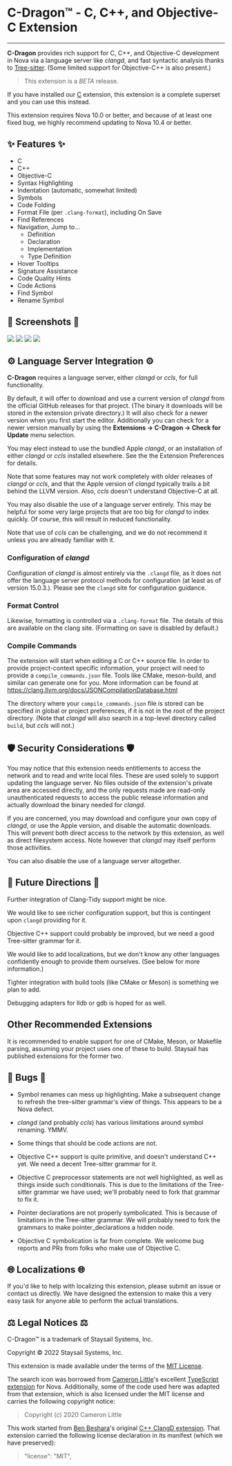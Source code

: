 # C-Dragon&trade; - C, C++, and Objective-C Extension

---

**C-Dragon** provides rich support for C, C++, and Objective-C development in Nova via
a language server like _clangd_, and fast syntactic analysis thanks to [Tree-sitter][3].
(Some limited support for Objective-C++ is also present.)

> This extension is a _BETA_ release.

If you have installed our [C][4] extension, this extension is a complete
superset and you can use this instead.

This extension requires Nova 10.0 or better, and because of at least one fixed bug, we
highly recommend updating to Nova 10.4 or better.

## ✨ Features ✨

- C
- C++
- Objective-C
- Syntax Highlighting
- Indentation (automatic, somewhat limited)
- Symbols
- Code Folding
- Format File (per `.clang-format`), including On Save
- Find References
- Navigation, Jump to...
  - Definition
  - Declaration
  - Implementation
  - Type Definition
- Hover Tooltips
- Signature Assistance
- Code Quality Hints
- Code Actions
- Find Symbol
- Rename Symbol

## 📸 Screenshots 📸

![](https://raw.githubusercontent.com/staysail/nova-cdragon/main/screenshot1.png)
![](https://raw.githubusercontent.com/staysail/nova-cdragon/main/screenshot2.png)
![](https://raw.githubusercontent.com/staysail/nova-cdragon/main/screenshot3.png)
![](https://raw.githubusercontent.com/staysail/nova-cdragon/main/screenshot4.png)

## ⚙️ Language Server Integration ⚙️

**C-Dragon** requires a language server, either _clangd_ or _ccls_, for full functionality.

By default, it will offer to download and use a current version of _clangd_
from the official GitHub releases for that project. (The binary it downloads
will be stored in the extension private directory.) It will also check
for a newer version when you first start the editor. Additionally you can
check for a newer version manually by using the **Extensions → C-Dragon → Check for Update**
menu selection.

You may elect instead to use the bundled Apple _clangd_, or an installation of
either _clangd_ or _ccls_ installed elsewhere. See the the Extension Preferences
for details.

Note that some features may not work completely with older releases of _clangd_ or
_ccls_, and that the Apple version of _clangd_ typically trails a bit behind the
LLVM version. Also, _ccls_ doesn't understand Objective-C at all.

You may also disable the use of a language server entirely. This may be helpful
for some very large projects that are too big for _clangd_ to index quickly.
Of course, this will result in reduced functionality.

Note that use of _ccls_ can be challenging, and we do not recommend it unless
you are already familiar with it.

### Configuration of _clangd_

Configuration of _clangd_ is almost entirely via the `.clangd` file, as it does
not offer the language server protocol methods for configuration (at least as of
version 15.0.3.). Please see the `clangd` site for configuration guidance.

### Format Control

Likewise, formatting is controlled via a `.clang-format` file. The details of this
are available on the clang site. (Formatting on save is disabled by default.)

### Compile Commands

The extension will start when editing a C or C++ source file.
In order to provide project-context specific information, your project will need to provide a `compile_commands.json` file.
Tools like CMake, meson-build, and similar can generate one for you.
More information can be found at https://clang.llvm.org/docs/JSONCompilationDatabase.html

The directory where your `compile_commands.json` file is stored can be specified in global or project preferences,
if it is not in the root of the project directory.
(Note that _clangd_ will also search in a top-level directory called `build`, but _ccls_ will not.)

## 🛡️ Security Considerations 🛡️

You may notice that this extension needs entitlements to access
the network and to read and write local files. These are used
solely to support updating the language server. No files outside
of the extension's private area are accessed directly, and the
only requests made are read-only unauthenticated requests to access
the public release information and actually download the binary
needed for _clangd_.

If you are concerned, you may download and configure your own
copy of _clangd_, or use the Apple version, and disable the automatic downloads.
This will prevent both direct access to the network by this extension,
as well as direct filesystem access. Note however that _clangd_
may itself perform those activities.

You can also disable the use of a language server altogether.

## 🔮 Future Directions 🔮

Further integration of Clang-Tidy support might be nice.

We would like to see richer configuration support, but this is contingent upon
`clangd` providing for it.

Objective C++ support could probably be improved, but we need a good Tree-sitter grammar for it.

We would like to add localizations, but we don't know any other languages confidently enough to provide them ourselves. (See below for more information.)

Tighter integration with build tools (like CMake or Meson) is something we plan to add.

Debugging adapters for lldb or gdb is hoped for as well.

## Other Recommended Extensions

It is recommended to enable support for one of CMake, Meson, or Makefile parsing,
assuming your project uses one of these to build.
Staysail has published extensions for the former two.

## 🐜 Bugs 🐜

- Symbol renames can mess up highlighting. Make a subsequent change to refresh the
  tree-sitter grammar's view of things. This appears to be a Nova defect.
- _clangd_ (and probably _ccls_) has various limitations around symbol renaming. YMMV.

- Some things that should be code actions are not.

- Objective C++ support is quite primitive, and doesn't understand C++ yet.
  We need a decent Tree-sitter grammar for it.

- Objective C preprocessor statements are not well highlighted, as well as things
  inside such conditionals. This is due to the limitations of the Tree-sitter grammar we have
  used; we'll probably need to fork that grammar to fix it.

- Pointer declarations are not properly symbolicated. This is because of limitations in the
  Tree-sitter grammar. We will probably need to fork the grammars to make pointer_declarations
  a hidden node.

- Objective C symbolication is far from complete. We welcome bug reports and PRs from
  folks who make use of Objective C.

## 🌐 Localizations 🌐

If you'd like to help with localizing this extension, please submit an issue or
contact us directly. We have designed the extension to make this a very easy task
for anyone able to perform the actual translations.

## ⚖️ Legal Notices ⚖️

C-Dragon&trade; is a trademark of Staysail Systems, Inc.

Copyright &copy; 2022 Staysail Systems, Inc.

This extension is made available under the terms of the [MIT License][8].

The search icon was borrowed from [Cameron Little][6]'s excellent [TypeScript extension][7] for Nova.
Additionally, some of the code used here was adapted from that
extension, which is also licensed under the MIT license and carries the
following copyright notice:

> Copyright (c) 2020 Cameron Little

This work started from [Ben Beshara][1]'s original [C++ ClangD extension][2].
That extension carried the following license declaration in its manifest (which
we have preserved):

> "license": "MIT",

[1]: https://benbeshara.id.au/ "Ben Beshara"
[2]: https://github.com/benbeshara/nova-cplusplus
[3]: https://tree-sitter.github.io/tree-sitter/ "Tree-sitter web site"
[4]: https://github.com/staysail/nova-c "Tree-sitter grammar for C"
[5]: https://brew.sh "Homebrew package manager"
[6]: https://github.com/apexskier "Cameron Little's GitHub page"
[7]: https://github.com/apexskier/nova-typescript "TypeScript Extension for Nova"
[8]: https://github.com/staysail/nova-cdragon/blob/main/LICENSE.md "MIT License"
